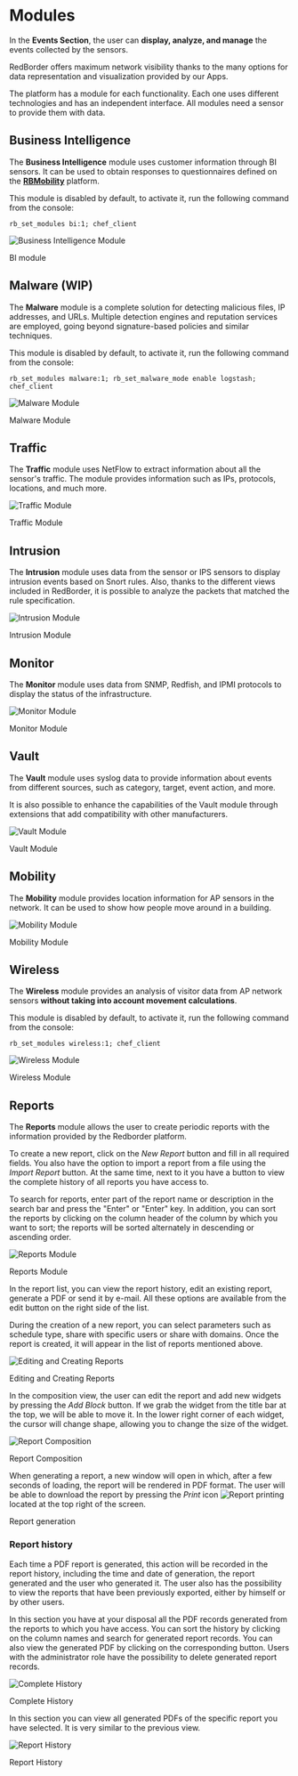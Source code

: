 
# Modules

In the **Events Section**, the user can **display, analyze, and manage** the events collected by the sensors.

RedBorder offers maximum network visibility thanks to the many options for data representation and visualization provided by our Apps.

The platform has a module for each functionality. Each one uses different technologies and has an independent interface. All modules need a sensor to provide them with data.

## Business Intelligence

The **Business Intelligence** module uses customer information through BI sensors. It can be used to obtain responses to questionnaires defined on the **[RBMobility](https://rbmobility.redborder.com)** platform.

This module is disabled by default, to activate it, run the following command from the console:

    rb_set_modules bi:1; chef_client

![Business Intelligence Module](images/ch04_img001.png)

BI module

## Malware (WIP)

The **Malware** module is a complete solution for detecting malicious files, IP addresses, and URLs. Multiple detection engines and reputation services are employed, going beyond signature-based policies and similar techniques.

This module is disabled by default, to activate it, run the following command from the console:

    rb_set_modules malware:1; rb_set_malware_mode enable logstash; chef_client

![Malware Module](images/ch04_img002.png)

Malware Module

## Traffic

The **Traffic** module uses NetFlow to extract information about all the sensor's traffic. The module provides information such as IPs, protocols, locations, and much more.

![Traffic Module](images/ch04_img003.png)

Traffic Module

## Intrusion

The **Intrusion** module uses data from the sensor or IPS sensors to display intrusion events based on Snort rules. Also, thanks to the different views included in RedBorder, it is possible to analyze the packets that matched the rule specification.

![Intrusion Module](images/ch04_img004.png)

Intrusion Module

## Monitor

The **Monitor** module uses data from SNMP, Redfish, and IPMI protocols to display the status of the infrastructure.

![Monitor Module](images/ch04_img005.png)

Monitor Module

## Vault

The **Vault** module uses syslog data to provide information about events from different sources, such as category, target, event action, and more.

It is also possible to enhance the capabilities of the Vault module through extensions that add compatibility with other manufacturers.

![Vault Module](images/ch04_img006.png)

Vault Module

## Mobility

The **Mobility** module provides location information for AP sensors in the network. It can be used to show how people move around in a building.

![Mobility Module](images/ch04_img007.png)

Mobility Module

## Wireless

The **Wireless** module provides an analysis of visitor data from AP network sensors **without taking into account movement calculations**.

This module is disabled by default, to activate it, run the following command from the console:

    rb_set_modules wireless:1; chef_client

![Wireless Module](images/ch04_img008.png)

Wireless Module

## Reports

The **Reports** module allows the user to create periodic reports with the information provided by the Redborder platform.

To create a new report, click on the *New Report* button and fill in all required fields. You also have the option to import a report from a file using the *Import Report* button. At the same time, next to it you have a button to view the complete history of all reports you have access to.

To search for reports, enter part of the report name or description in the search bar and press the "Enter" or "Enter" key. In addition, you can sort the reports by clicking on the column header of the column by which you want to sort; the reports will be sorted alternately in descending or ascending order.

![Reports Module](images/ch04_img009-en.png)

Reports Module

In the report list, you can view the report history, edit an existing report, generate a PDF or send it by e-mail. All these options are available from the edit button on the right side of the list.

During the creation of a new report, you can select parameters such as schedule type, share with specific users or share with domains. Once the report is created, it will appear in the list of reports mentioned above.

![Editing and Creating Reports](images/ch04_img049-en.png)

Editing and Creating Reports

In the composition view, the user can edit the report and add new widgets by pressing the *Add Block* button. If we grab the widget from the title bar at the top, we will be able to move it. In the lower right corner of each widget, the cursor will change shape, allowing you to change the size of the widget.

![Report Composition](images/ch04_img052-en.png)

Report Composition

When generating a report, a new window will open in which, after a few seconds of loading, the report will be rendered in PDF format. The user will be able to download the report by pressing the *Print* icon ![Report printing](images/ch04_img055.png) located at the top right of the screen.

Report generation

### Report history

Each time a PDF report is generated, this action will be recorded in the report history, including the time and date of generation, the report generated and the user who generated it.
The user also has the possibility to view the reports that have been previously exported, either by himself or by other users.

In this section you have at your disposal all the PDF records generated from the reports to which you have access. You can sort the history by clicking on the column names and search for generated report records. You can also view the generated PDF by clicking on the corresponding button. Users with the administrator role have the possibility to delete generated report records.

![Complete History](images/ch04_img053-en.png)

Complete History

In this section you can view all generated PDFs of the specific report you have selected. It is very similar to the previous view.

![Report History](images/ch04_img054-en.png)

Report History
